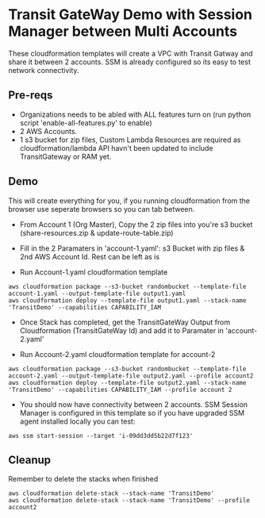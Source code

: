 # Transit GateWay Demo with Session Manager between Multi Accounts
These cloudformation templates will create a VPC with Transit Gatway and share it between 2 accounts. SSM is already configured so its easy to test network connectivity.

## Pre-reqs
- Organizations needs to be abled with ALL features turn on (run python script 'enable-all-features.py' to enable)
- 2 AWS Accounts.
- 1 s3 bucket for zip files, Custom Lambda Resources are required as cloudformation/lambda API havn't been updated to include TransitGateway or RAM yet.

## Demo
This will create everything for you, if you running cloudformation from the browser use seperate browsers so you can tab between.

* From Account 1 (Org Master), Copy the 2 zip files into you're s3 bucket (share-resources.zip & update-route-table.zip)

* Fill in the 2 Paramaters in 'account-1.yaml': s3 Bucket with zip files & 2nd AWS Account Id. Rest can be left as is

* Run Account-1.yaml cloudformation template

```
aws cloudformation package --s3-bucket randombucket --template-file account-1.yaml --output-template-file output1.yaml
aws cloudformation deploy --template-file output1.yaml --stack-name 'TransitDemo' --capabilities CAPABILITY_IAM
```

* Once Stack has completed, get the TransitGateWay Output from Cloudformation (TransitGateWay Id) and add it to Paramater in 'account-2.yaml'

* Run Account-2.yaml cloudformation template for account-2

```
aws cloudformation package --s3-bucket randombucket --template-file account-2.yaml --output-template-file output2.yaml --profile account2
aws cloudformation deploy --template-file output2.yaml --stack-name 'TransitDemo' --capabilities CAPABILITY_IAM --profile account 2
```

* You should now have connectivity between 2 accounts. SSM Session Manager is configured in this template so if you have upgraded SSM agent installed locally you can test:

```
aws ssm start-session --target 'i-09dd3dd5b22d7f123'
```

## Cleanup
Remember to delete the stacks when finished

```
aws cloudformation delete-stack --stack-name 'TransitDemo'
aws cloudformation delete-stack --stack-name 'TransitDemo' --profile account2
```